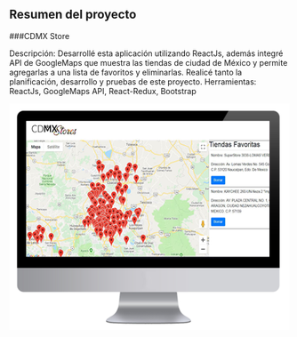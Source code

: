 ## Resumen del proyecto

###CDMX Store

Descripción: Desarrollé esta aplicación utilizando ReactJs, además integré API de
GoogleMaps que muestra las tiendas de ciudad de México y permite agregarlas a una lista
de favoritos y eliminarlas. Realicé tanto la planificación, desarrollo y pruebas de este
proyecto.
Herramientas: ReactJs, GoogleMaps API, React-Redux, Bootstrap


![Desktop](https://github.com/josefin-ferrada/CDMXStores/blob/master/src/images/cdmxgithub.png)
